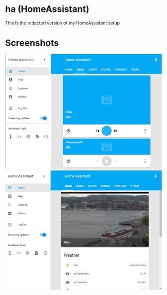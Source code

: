 # ha (HomeAssistant)

This is the redacted version of my HomeAssistant setup

# Screenshots
![screenshot1](screens/screenshot1.PNG)
![screenshot2](screens/screenshot2.PNG)
